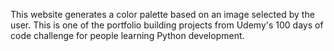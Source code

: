 This website generates a color palette based on an image selected by the user.
This is one of the portfolio building projects from Udemy's 100 days of code challenge for
people learning Python development.

